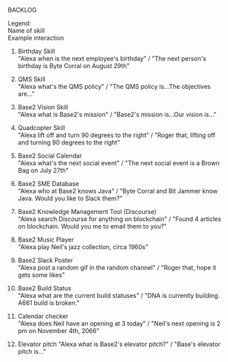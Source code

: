 BACKLOG

Legend:  
Name of skill  
Example interaction  

1. Birthday Skill  
"Alexa when is the next employee's birthday" / "The next person's birthday is Byte Corral on August 29th"

2. QMS Skill  
"Alexa what's the QMS policy" / "The QMS policy is...The objectives are..."

3. Base2 Vision Skill  
"Alexa what is Base2's mission" / "Base2's mission is...Our vision is..."

4. Quadcopter Skill  
"Alexa lift off and turn 90 degrees to the right" / "Roger that, lifting off and turning 90 degrees to the right"

5. Base2 Social Calendar  
"Alexa what's the next social event" / "The next social event is a Brown Bag on July 27th"

6. Base2 SME Database  
"Alexa who at Base2 knows Java" / "Byte Corral and Bit Jammer know Java.  Would you like to Slack them?"

7. Base2 Knowledge Management Tool (Discourse)  
"Alexa search Discourse for anything on blockchain" / "Found 4 articles on blockchain.  Would you me to email them to you?"

8. Base2 Music Player  
"Alexa play Neil's jazz collection, circa 1960s"

9. Base2 Slack Poster	 
"Alexa post a random gif in the random channel" / "Roger that, hope it gets some likes"

10. Base2 Build Status  
"Alexa what are the current build statuses" / "DNA is currently building.  A661 build is broken."

11. Calendar checker  
"Alexa does Neil have an opening at 3 today" / "Neil's next opening is 2 pm on November 4th, 2066"

12. Elevator pitch
"Alexa what is Base2's elevator pitch?" / "Base's elevator pitch is..."
